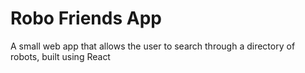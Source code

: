# Robo Friends App
A small web app that allows the user to search through a directory of robots, built using React
